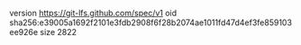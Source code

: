 version https://git-lfs.github.com/spec/v1
oid sha256:e39005a1692f2101e3fdb2908f6f28b2074ae1011fd47d4ef3fe859103ee926e
size 2822
